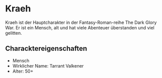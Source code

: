 # Kraeh
Kraeh ist der Hauptcharakter in der Fantasy-Roman-reihe The Dark Glory War. Er ist ein Mensch, alt und hat viele Abenteuer überstanden und viel gelitten.

## Characktereigenschaften
* Mensch
* Wirklicher Name: Tarrant Valkener
* Alter: 50+

